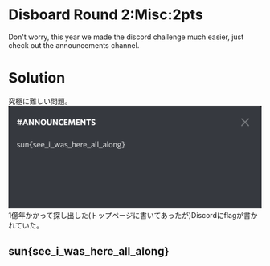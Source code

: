 # Disboard Round 2:Misc:2pts
Don't worry, this year we made the discord challenge much easier, just check out the announcements channel.  

# Solution
究極に難しい問題。  
![dis.png](images/dis.png)  
1億年かかって探し出した(トップページに書いてあったが)Discordにflagが書かれていた。  

## sun{see_i_was_here_all_along}